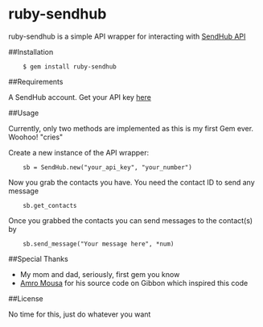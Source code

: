 # ruby-sendhub

ruby-sendhub is a simple API wrapper for interacting with [SendHub API](http://www.sendhub.com/developer)

##Installation

		$ gem install ruby-sendhub

##Requirements

A SendHub account. Get your API key [here](https://www.sendhub.com/settings)

##Usage

Currently, only two methods are implemented as this is my first Gem ever. Woohoo! "cries"

Create a new instance of the API wrapper:

		sb = SendHub.new("your_api_key", "your_number")
		
Now you grab the contacts you have. You need the contact ID to send any message

		sb.get_contacts

Once you grabbed the contacts you can send messages to the contact(s) by

		sb.send_message("Your message here", *num)

##Special Thanks

* My mom and dad, seriously, first gem you know
* [Amro Mousa](https://github.com/amro) for his source code on Gibbon which inspired this code

##License

No time for this, just do whatever you want

